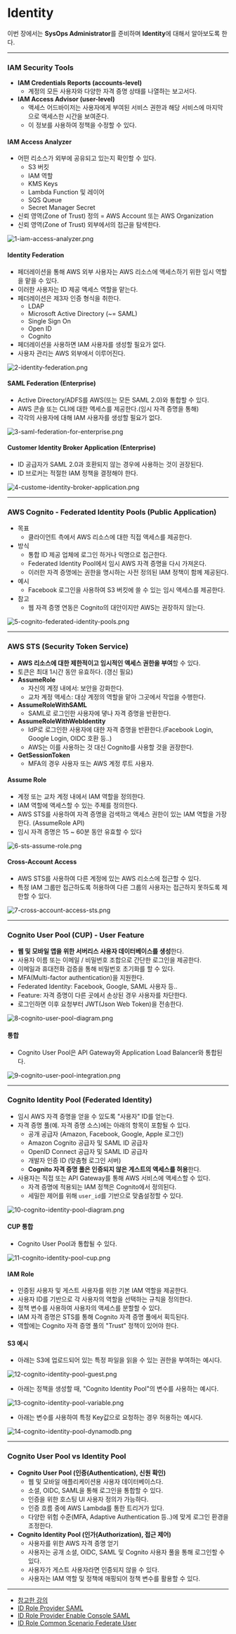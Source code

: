 # Identity

이번 장에서는 **SysOps Administrator**를 준비하며 **Identity**에 대해서 알아보도록 한다.

---

### IAM Security Tools

- **IAM Credentials Reports (accounts-level)**
  - 계정의 모든 사용자와 다양한 자격 증명 상태를 나열하는 보고서다.
- **IAM Access Advisor (user-level)**
  - 액세스 어드바이저는 사용자에게 부여된 서비스 권한과 해당 서비스에 마지막으로 액세스한 시간을 보여준다.
  - 이 정보를 사용하여 정책을 수정할 수 있다.

#### IAM Access Analyzer

- 어떤 리소스가 외부에 공유되고 있는지 확인할 수 있다.
  - S3 버킷
  - IAM 역할
  - KMS Keys
  - Lambda Function 및 레이어
  - SQS Queue
  - Secret Manager Secret
- 신뢰 영역(Zone of Trust) 정의 = AWS Account 또는 AWS Organization
- 신뢰 영역(Zone of Trust) 외부에서의 접근을 탐색한다.

![1-iam-access-analyzer.png](images%2F1-iam-access-analyzer.png)

#### Identity Federation

- 페더레이션을 통해 AWS 외부 사용자는 AWS 리소스에 액세스하기 위한 임시 역할을 맡을 수 있다.
- 이러한 사용자는 ID 제공 액세스 역할을 맡는다.
- 페더레이션은 제3자 인증 형식을 취한다.
  - LDAP
  - Microsoft Active Directory (~= SAML)
  - Single Sign On
  - Open ID
  - Cognito
- 페더레이션을 사용하면 IAM 사용자를 생성할 필요가 없다.
- 사용자 관리는 AWS 외부에서 이루어진다.

![2-identity-federation.png](images%2F2-identity-federation.png)

#### SAML Federation (Enterprise)

- Active Directory/ADFS를 AWS(또는 모든 SAML 2.0)와 통합할 수 있다.
- AWS 콘솔 또는 CLI에 대한 액세스를 제공한다.(임시 자격 증명을 통해)
- 각각의 사용자에 대해 IAM 사용자를 생성할 필요가 없다.

![3-saml-federation-for-enterprise.png](images%2F3-saml-federation-for-enterprise.png)

#### Customer Identity Broker Application (Enterprise)

- ID 공급자가 SAML 2.0과 호환되지 않는 경우에 사용하는 것이 권장된다.
- ID 브로커는 적절한 IAM 정책을 결정해야 한다.

![4-custome-identity-broker-application.png](images%2F4-custome-identity-broker-application.png)

---

### AWS Cognito - Federated Identity Pools (Public Application)

- 목표
  - 클라이언트 측에서 AWS 리소스에 대한 직접 액세스를 제공한다.
- 방식
  - 통합 ID 제공 업체에 로그인 하거나 익명으로 접근한다.
  - Federated Identity Pool에서 임시 AWS 자격 증명을 다시 가져온다.
  - 이러한 자격 증명에는 권한을 명시하는 사전 정의된 IAM 정책이 함께 제공된다.
- 예시
  - Facebook 로그인을 사용하여 S3 버킷에 쓸 수 있는 임시 액세스를 제공한다.
- 참고
  - 웹 자격 증명 연동은 Cognito의 대안이지만 AWS는 권장하지 않는다.

![5-cognito-federated-identity-pools.png](images%2F5-cognito-federated-identity-pools.png)

---

### AWS STS (Security Token Service)

- **AWS 리소스에 대한 제한적이고 임시적인 액세스 권한을 부여**할 수 있다.
- 토큰은 최대 1시간 동안 유효하다. (갱신 필요)
- **AssumeRole**
  - 자신의 계정 내에서: 보안을 강화한다.
  - 교차 계정 액세스: 대상 계정의 역할을 맡아 그곳에서 작업을 수행한다.
- **AssumeRoleWithSAML**
  - SAML로 로그인한 사용자에 댛나 자격 증명을 반환한다.
- **AssumeRoleWithWebIdentity**
  - IdP로 로그인한 사용자에 대한 자격 증명을 반환한다.(Facebook Login, Google Login, OIDC 호환 등..)
  - AWS는 이를 사용하는 것 대신 Cognito를 사용할 것을 권장한다.
- **GetSessionToken**
  - MFA의 경우 사용자 또는 AWS 계정 루트 사용자.

#### Assume Role

- 계정 또는 교차 계정 내에서 IAM 역할을 정의한다.
- IAM 역할에 액세스할 수 있는 주체를 정의한다.
- AWS STS를 사용하여 자격 증명을 검색하고 액세스 권한이 있는 IAM 역할을 가장한다. (AssumeRole API)
- 임시 자격 증명은 15 ~ 60분 동안 유효할 수 있다

![6-sts-assume-role.png](images%2F6-sts-assume-role.png)

#### Cross-Account Access 

- AWS STS를 사용하여 다른 계정에 있는 AWS 리소스에 접근할 수 있다.
- 특정 IAM 그룹만 접근하도록 허용하여 다른 그룹의 사용자는 접근하지 못하도록 제한할 수 있다.

![7-cross-account-access-sts.png](images%2F7-cross-account-access-sts.png)

---

### Cognito User Pool (CUP) - User Feature

- **웹 및 모바일 앱을 위한 서버리스 사용자 데이터베이스를 생성**한다.
- 사용자 이름 또는 이메일 / 비밀번호 조합으로 간단한 로그인을 제공한다.
- 이메일과 휴대전화 검증을 통해 비밀번호 초기화를 할 수 있다.
- MFA(Multi-factor authentication)을 지원한다.
- Federated Identity: Facebook, Google, SAML 사용자 등..
- Feature: 자격 증명이 다른 곳에서 손상된 경우 사용자를 차단한다.
- 로그인하면 이후 요청부터 JWT(Json Web Token)을 전송한다.

![8-cognito-user-pool-diagram.png](images%2F8-cognito-user-pool-diagram.png)

#### 통합

- Cognito User Pool은 API Gateway와 Application Load Balancer와 통합된다.

![9-cognito-user-pool-integration.png](images%2F9-cognito-user-pool-integration.png)

---

### Cognito Identity Pool (Federated Identity)

- 임시 AWS 자격 증명을 얻을 수 있도록 "사용자" ID를 얻는다.
- 자격 증명 풀(예. 자격 증명 소스)에는 아래의 항목이 포함될 수 있다.
  - 공개 공급자 (Amazon, Facebook, Google, Apple 로그인)
  - Amazon Cognito 공급자 및 SAML ID 공급자
  - OpenID Connect 공급자 및 SAML ID 공급자
  - 개발자 인증 ID (맞춤형 로그인 서버)
  - **Cognito 자격 증명 풀은 인증되지 않은 게스트의 액세스를 허용**한다.
- 사용자는 직접 또는 API Gateway를 통해 AWS 서비스에 액세스할 수 있다.
  - 자격 증명에 적용되는 IAM 정책은 Cognito에서 정의된다.
  - 세밀한 제어를 위해 `user_id`를 기반으로 맞춤설정할 수 있다.

![10-cognito-identity-pool-diagram.png](images%2F10-cognito-identity-pool-diagram.png)

#### CUP 통합

- Cognito User Pool과 통합될 수 있다.

![11-cognito-identity-pool-cup.png](images%2F11-cognito-identity-pool-cup.png)

#### IAM Role

- 인증된 사용자 및 게스트 사용자를 위한 기본 IAM 역할을 제공한다.
- 사용자 ID를 기반으로 각 사용자의 역할을 선택하는 규칙을 정의한다.
- 정책 변수를 사용하여 사용자의 액세스를 분할할 수 있다.
- IAM 자격 증명은 STS를 통해 Cognito 자격 증명 풀에서 획득된다.
- 역할에는 Cognito 자격 증명 풀의 "Trust" 정책이 있어야 한다.

#### S3 예시

- 아래는 S3에 업로드되어 있는 특정 파일을 읽을 수 있는 권한을 부여하는 예시다.

![12-cognito-identity-pool-guest.png](images%2F12-cognito-identity-pool-guest.png)

- 아래는 정책을 생성할 때, "Cognito Identity Pool"의 변수를 사용하는 예시다.

![13-cognito-identity-pool-variable.png](images%2F13-cognito-identity-pool-variable.png)

- 아래는 변수를 사용하여 특정 Key값으로 요청하는 경우 허용하는 예시다.

![14-cognito-identity-pool-dynamodb.png](images%2F14-cognito-identity-pool-dynamodb.png)

---

### Cognito User Pool vs Identity Pool

- **Cognito User Pool (인증(Authentication), 신원 확인)**
  - 웹 및 모바일 애플리케이션용 사용자 데이터베이스다.
  - 소셜, OIDC, SAML을 통해 로그인을 통합할 수 있다.
  - 인증을 위한 호스팅 UI 사용자 정의가 가능하다. 
  - 인증 흐름 중에 AWS Lambda를 통한 트리거가 있다.
  - 다양한 위험 수준(MFA, Adaptive Authentication 등..)에 맞게 로그인 환경을 조정한다.
- **Cognito Identity Pool (인가(Authorization), 접근 제어)**
  - 사용자를 위한 AWS 자격 증명 얻기
  - 사용자는 공개 소셜, OIDC, SAML 및 Cognito 사용자 풀을 통해 로그인할 수 있다.
  - 사용자가 게스트 사용자라면 인증되지 않을 수 있다.
  - 사용자는 IAM 역할 및 정책에 매핑되어 정책 변수를 활용할 수 있다.

---

- [참고한 강의](https://www.udemy.com/course/ultimate-aws-certified-sysops-administrator-associate/)
- [ID Role Provider SAML](https://docs.aws.amazon.com/IAM/latest/UserGuide/id_roles_providers_saml.html)
- [ID Role Provider Enable Console SAML](https://docs.aws.amazon.com/IAM/latest/UserGuide/id_roles_providers_enable-console-saml.html)
- [ID Role Common Scenario Federate User](https://docs.aws.amazon.com/IAM/latest/UserGuide/id_roles_common-scenarios_federated-users.html)